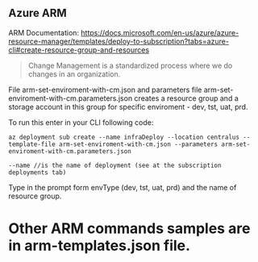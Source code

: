 ## Azure ARM

ARM Documentation: https://docs.microsoft.com/en-us/azure/azure-resource-manager/templates/deploy-to-subscription?tabs=azure-cli#create-resource-group-and-resources

> Change Management is a standardized process where we do changes in an organization.

File arm-set-enviroment-with-cm.json and parameters file arm-set-enviroment-with-cm.parameters.json creates a resource group and a storage account in this group for specific enviroment - dev, tst, uat, prd.


To run this enter in your CLI following code:

```az deployment sub create --name infraDeploy --location centralus --template-file arm-set-enviroment-with-cm.json --parameters arm-set-enviroment-with-cm.parameters.json```

```--name //is the name of deployment (see at the subscription deployments tab)```

Type in the prompt form envType (dev, tst, uat, prd) and the name of resource group.

# Other ARM commands samples are in arm-templates.json file.